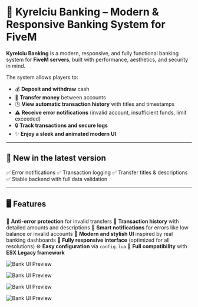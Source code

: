 # 💸 Kyrelciu Banking – Modern & Responsive Banking System for FiveM

**Kyrelciu Banking** is a modern, responsive, and fully functional banking system for **FiveM servers**, built with performance, aesthetics, and security in mind.

The system allows players to:

* 💰 **Deposit and withdraw** cash
* 🏦 **Transfer money** between accounts
* 🕒 **View automatic transaction history** with titles and timestamps
* ⚠️ **Receive error notifications** (invalid account, insufficient funds, limit exceeded)
* 🔒 **Track transactions and secure logs**
* ✨ **Enjoy a sleek and animated modern UI**

---

## 🚀 New in the latest version

✅ Error notifications
✅ Transaction logging
✅ Transfer titles & descriptions
✅ Stable backend with full data validation

---

## 🖥️ Features

🔐 **Anti-error protection** for invalid transfers
🧾 **Transaction history** with detailed amounts and descriptions
📢 **Smart notifications** for errors like low balance or invalid accounts
💬 **Modern and stylish UI** inspired by real banking dashboards
📱 **Fully responsive interface** (optimized for all resolutions)
⚙️ **Easy configuration** via `config.lua`
🧠 **Full compatibility** with **ESX Legacy framework**

![Bank UI Preview]([https://i.imgur.com/Wa8HDJ3.png](https://imgur.com/undefined)](https://imgur.com/GeTrCqh)) 

![Bank UI Preview]([https://imgur.com/oxIusZ8](https://imgur.com/oxIusZ8)) 

![Bank UI Preview]([https://imgur.com/oxIusZ8](https://imgur.com/YCtngZd)](https://imgur.com/2vPkOf3)](https://imgur.com/2vPkOf3))


![Bank UI Preview]([https://imgur.com/oxIusZ8](https://imgur.com/YCtngZd)](https://imgur.com/2vPkOf3)](https://imgur.com/2vPkOf3)](https://imgur.com/YCtngZd))
